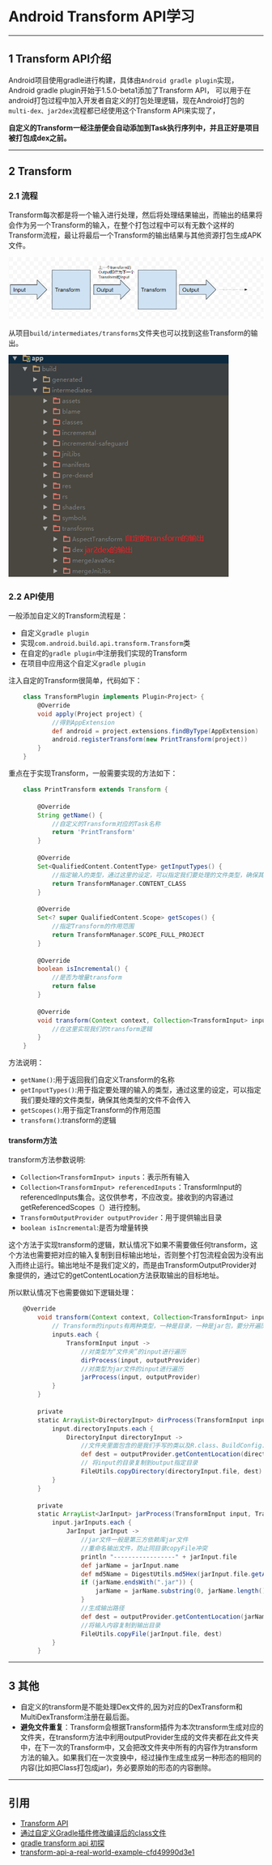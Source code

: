 # Android Transform API学习

---
## 1 Transform API介绍

Android项目使用gradle进行构建，具体由`Android gradle plugin`实现，Android gradle plugin开始于1.5.0-beta1添加了Transform API， 可以用于在android打包过程中加入开发者自定义的打包处理逻辑，现在Android打包的`multi-dex、jar2dex`流程都已经使用这个Transform API来实现了，

**自定义的Transform一经注册便会自动添加到Task执行序列中，并且正好是项目被打包成dex之前。**


---
## 2 Transform

### 2.1 流程

Transform每次都是将一个输入进行处理，然后将处理结果输出，而输出的结果将会作为另一个Transform的输入，在整个打包过程中可以有无数个这样的Transform流程，最让将最后一个Transform的输出结果与其他资源打包生成APK文件。

![](images/gradle_android_transform_steps.png)

从项目`build/intermediates/transforms`文件夹也可以找到这些Transform的输出。

![](images/gradle_android_transform_project.png)

### 2.2 API使用

一般添加自定义的Transform流程是：

- 自定义`gradle plugin`
- 实现`com.android.build.api.transform.Transform`类
- 在自定的`gradle plugin`中注册我们实现的Transform
- 在项目中应用这个自定义`gradle plugin`

注入自定的Transform很简单，代码如下：

```groovy
    class TransformPlugin implements Plugin<Project> {
        @Override
        void apply(Project project) {
            //得到AppExtension
            def android = project.extensions.findByType(AppExtension)
            android.registerTransform(new PrintTransform(project))
        }
    }
```

重点在于实现Transform，一般需要实现的方法如下：

```groovy
    class PrintTransform extends Transform {

        @Override
        String getName() {
            //自定义的Transform对应的Task名称
            return 'PrintTransform'
        }

        @Override
        Set<QualifiedContent.ContentType> getInputTypes() {
            //指定输入的类型，通过这里的设定，可以指定我们要处理的文件类型，确保其他类型的文件不会传入
            return TransformManager.CONTENT_CLASS
        }

        @Override
        Set<? super QualifiedContent.Scope> getScopes() {
            //指定Transform的作用范围
            return TransformManager.SCOPE_FULL_PROJECT
        }

        @Override
        boolean isIncremental() {
            //是否为增量transform
            return false
        }

        @Override
        void transform(Context context, Collection<TransformInput> inputs, Collection<TransformInput> referencedInputs, TransformOutputProvider outputProvider, boolean isIncremental) throws IOException, TransformException, InterruptedException {
            //在这里实现我们的transform逻辑
        }
    }
```

方法说明：

- `getName()`:用于返回我们自定义Transform的名称
- `getInputTypes()`:用于指定要处理的输入的类型，通过这里的设定，可以指定我们要处理的文件类型，确保其他类型的文件不会传入
- `getScopes()`:用于指定Transform的作用范围
- `transform()`:transform的逻辑

#### transform方法

transform方法参数说明:

- `Collection<TransformInput> inputs`：表示所有输入
- `Collection<TransformInput> referencedInputs`：TransformInput的referencedInputs集合。这仅供参考，不应改变。接收到的内容通过getReferencedScopes（）进行控制。
- `TransformOutputProvider outputProvider`：用于提供输出目录
- `boolean isIncremental`:是否为增量转换


这个方法于实现transform的逻辑，默认情况下如果不需要做任何transform，这个方法也需要把对应的输入复制到目标输出地址，否则整个打包流程会因为没有出入而终止运行。输出地址不是我们定义的，而是由TransformOutputProvider对象提供的，通过它的getContentLocation方法获取输出的目标地址。

所以默认情况下也需要做如下逻辑处理：

```groovy
    @Override
        void transform(Context context, Collection<TransformInput> inputs, Collection<TransformInput> referencedInputs, TransformOutputProvider outputProvider, boolean isIncremental) throws IOException, TransformException, InterruptedException {
            // Transform的inputs有两种类型，一种是目录，一种是jar包，要分开遍历
            inputs.each {
                TransformInput input ->
                    //对类型为“文件夹”的input进行遍历
                    dirProcess(input, outputProvider)
                    //对类型为jar文件的input进行遍历
                    jarProcess(input, outputProvider)
            }
        }
    
        private
        static ArrayList<DirectoryInput> dirProcess(TransformInput input, TransformOutputProvider outputProvider) {
            input.directoryInputs.each {
                DirectoryInput directoryInput ->
                    //文件夹里面包含的是我们手写的类以及R.class、BuildConfig.class以及R$XXX.class等
                    def dest = outputProvider.getContentLocation(directoryInput.name, directoryInput.contentTypes, directoryInput.scopes, Format.DIRECTORY)
                    // 将input的目录复制到output指定目录
                    FileUtils.copyDirectory(directoryInput.file, dest)
            }
        }
    
        private
        static ArrayList<JarInput> jarProcess(TransformInput input, TransformOutputProvider outputProvider) {
            input.jarInputs.each {
                JarInput jarInput ->
                    //jar文件一般是第三方依赖库jar文件
                    //重命名输出文件，防止同目录copyFile冲突
                    println "-----------------" + jarInput.file
                    def jarName = jarInput.name
                    def md5Name = DigestUtils.md5Hex(jarInput.file.getAbsolutePath())
                    if (jarName.endsWith(".jar")) {
                        jarName = jarName.substring(0, jarName.length() - 4)
                    }
                    //生成输出路径
                    def dest = outputProvider.getContentLocation(jarName + md5Name, jarInput.contentTypes, jarInput.scopes, Format.JAR)
                    //将输入内容复制到输出目录
                    FileUtils.copyFile(jarInput.file, dest)
            }
        }
```


---
## 3 其他

- 自定义的transform是不能处理Dex文件的,因为对应的DexTransform和MultiDexTransform注册在最后面。
- **避免文件重复**：Transform会根据Transform插件为本次transform生成对应的文件夹，在transform方法中利用outputProvider生成的文件夹都在此文件夹中，在下一次的Transform中，又会把改文件夹中所有的内容作为transform方法的输入。如果我们在一次变换中，经过操作生成生成另一种形态的相同的内容(比如把Class打包成jar)，务必要原始的形态的内容删除。

---
## 引用

- [Transform API](http://tools.android.com/tech-docs/new-build-system/transform-api)
- [通过自定义Gradle插件修改编译后的class文件](http://blog.csdn.net/huachao1001/article/details/51819972)
- [gradle transform api 初探](http://www.jianshu.com/p/c9ce643e2f22)
- [transform-api-a-real-world-example-cfd49990d3e1](https://medium.com/grandcentrix/transform-api-a-real-world-example-cfd49990d3e1)








